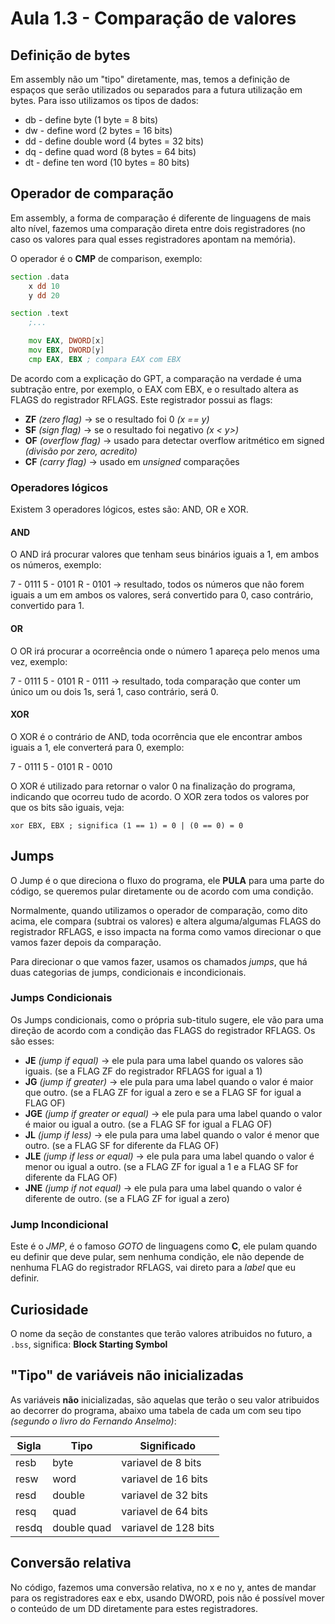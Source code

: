 # Aula 1.3 - Comparação de valores

## Definição de bytes

Em assembly não um "tipo" diretamente, mas, temos a definição de espaços que serão utilizados ou separados para a futura utilização em bytes.
Para isso utilizamos os tipos de dados:

- db - define byte (1 byte = 8 bits)
- dw - define word (2 bytes = 16 bits)
- dd - define double word  (4 bytes = 32 bits)
- dq - define quad word (8 bytes = 64 bits)
- dt - define ten word (10 bytes = 80 bits)

## Operador de comparação

Em assembly, a forma de comparação é diferente de linguagens de mais alto nível, fazemos uma comparação direta entre dois registradores (no caso os valores para qual esses registradores apontam na memória).

O operador é o **CMP** de comparison, exemplo:

```asm
section .data
    x dd 10
    y dd 20

section .text
    ;...

    mov EAX, DWORD[x]
    mov EBX, DWORD[y]
    cmp EAX, EBX ; compara EAX com EBX
```

De acordo com a explicação do GPT, a comparação na verdade é uma subtração entre, por exemplo, o EAX com EBX, e o resultado altera as FLAGS do registrador RFLAGS.
Este registrador possui as flags:

- **ZF** *(zero flag)*     -> se o resultado foi 0 *(x == y)*
- **SF** *(sign flag)*     -> se o resultado foi negativo *(x < y>)*
- **OF** *(overflow flag)* -> usado para detectar overflow aritmético em signed *(divisão por zero, acredito)*
- **CF** *(carry flag)*    -> usado em *unsigned* comparações

### Operadores lógicos

Existem 3 operadores lógicos, estes são: AND, OR e XOR.

#### AND

O AND irá procurar valores que tenham seus binários iguais a 1, em ambos os números, exemplo:

7 - 0111
5 - 0101
R - 0101 -> resultado, todos os números que não forem iguais a um em ambos os valores, será convertido para 0, caso contrário, convertido para 1.

#### OR

O OR irá procurar a ocorreência onde o número 1 apareça pelo menos uma vez, exemplo:

7 - 0111
5 - 0101
R - 0111 -> resultado, toda comparação que conter um único um ou dois 1s, será 1, caso contrário, será 0.

#### XOR

O XOR é o contrário de AND, toda ocorrência que ele encontrar ambos iguais a 1, ele converterá para 0, exemplo:

7 - 0111
5 - 0101
R - 0010

O XOR é utilizado para retornar o valor 0 na finalização do programa, indicando que ocorreu tudo de acordo. O XOR zera todos os valores por que os bits são iguais, veja:

```àsm
xor EBX, EBX ; significa (1 == 1) = 0 | (0 == 0) = 0
```

## Jumps

O Jump é o que direciona o fluxo do programa, ele **PULA** para uma parte do código, se queremos pular diretamente ou de acordo com uma condição.

Normalmente, quando utilizamos o operador de comparação, como dito acima, ele compara (subtrai os valores) e altera alguma/algumas FLAGS do registrador RFLAGS, e isso impacta na forma como vamos direcionar o que vamos fazer depois da comparação.

Para direcionar o que vamos fazer, usamos os chamados *jumps*, que há duas categorias de jumps, condicionais e incondicionais.

### Jumps Condicionais

Os Jumps condicionais, como o própria sub-titulo sugere, ele vão para uma direção de acordo com a condição das FLAGS do registrador RFLAGS.
Os são esses:

- **JE** *(jump if equal)* -> ele pula para uma label quando os valores são iguais. (se a FLAG ZF do registrador RFLAGS for igual a 1)
- **JG** *(jump if greater)* -> ele pula para uma label quando o valor é maior que outro. (se a FLAG ZF for igual a zero e se a FLAG SF for igual a FLAG OF)
- **JGE** *(jump if greater or equal)* -> ele pula para uma label quando o valor é maior ou igual a outro. (se a FLAG SF for igual a FLAG OF)
- **JL** *(jump if less)* -> ele pula para uma label quando o valor é menor que outro. (se a FLAG SF for diferente da FLAG OF)
- **JLE** *(jump if less or equal)* -> ele pula para uma label quando o valor é menor ou igual a outro. (se a FLAG ZF for igual a 1 e a FLAG SF for diferente da FLAG OF)
- **JNE** *(jump if not equal)* -> ele pula para uma label quando o valor é diferente de outro. (se a FLAG ZF for igual a zero)

### Jump Incondicional

Este é o *JMP*, é o famoso *GOTO* de linguagens como **C**, ele pulam quando eu definir que deve pular, sem nenhuma condição, ele não depende de nenhuma FLAG do registrador RFLAGS, vai direto para a *label* que eu definir.

## Curiosidade

O nome da seção de constantes que terão valores atribuidos no futuro, a `.bss`, significa: **Block Starting Symbol**

## "Tipo" de variáveis não inicializadas

As variáveis **não** inicializadas, são aquelas que terão o seu valor atribuidos ao decorrer do programa, abaixo uma tabela de cada um com seu tipo *(segundo o livro do Fernando Anselmo)*:

| Sigla | Tipo        | Significado          |
| ----- | ----------- | -------------------- |
| resb  | byte        | variavel de 8 bits   |
| resw  | word        | variavel de 16 bits  |
| resd  | double      | variavel de 32 bits  |
| resq  | quad        | variavel de 64 bits  |
| resdq | double quad | variavel de 128 bits |

## Conversão relativa

No código, fazemos uma conversão relativa, no x e no y, antes de mandar para os registradores eax e ebx, usando DWORD, pois não é possível mover o conteúdo de um DD diretamente para estes registradores.